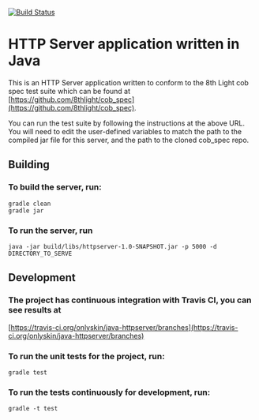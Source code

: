 [![Build Status](https://travis-ci.org/onlyskin/java-httpserver.svg?branch=master)](https://travis-ci.org/onlyskin/java-httpserver)

# HTTP Server application written in Java

This is an HTTP Server application written to conform to the 8th Light cob spec test suite which can be found at
[https://github.com/8thlight/cob_spec](https://github.com/8thlight/cob_spec).

You can run the test suite by following the instructions at the above URL. You
will need to edit the user-defined variables to match the path to the compiled
jar file for this server, and the path to the cloned cob_spec repo.

## Building

### To build the server, run:
```
gradle clean
gradle jar
```

### To run the server, run
```
java -jar build/libs/httpserver-1.0-SNAPSHOT.jar -p 5000 -d DIRECTORY_TO_SERVE
```

## Development

### The project has continuous integration with Travis CI, you can see results at
[https://travis-ci.org/onlyskin/java-httpserver/branches](https://travis-ci.org/onlyskin/java-httpserver/branches)

### To run the unit tests for the project, run:
```
gradle test
```

### To run the tests continuously for development, run:
```
gradle -t test
```
